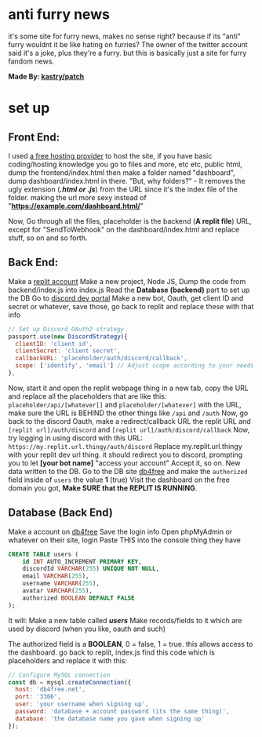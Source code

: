# anti furry news 
it's some site for furry news, makes no sense right? because if its "anti" furry wouldnt it be like hating on furries?
The owner of the twitter account said it's a joke, plus they're a furry. but this is basically just a site for furry fandom news.

**Made By: [kastry/patch](https://twitter.com/Kastrydev)**
# set up 
## Front End:
I used [a free hosting provider](https://devpage.me/) to host the site, if you have basic coding/hosting knowledge you go to files and more, etc etc, public html, dump the frontend/index.html then make a folder named "dashboard", dump dashboard/index.html in there.
"But, why folders?" - It removes the ugly extension (***.html or .js***) from the URL since it's the index file of the folder. making the url more sexy instead of "**https://example.com/dashboard.html/**"

Now, Go through all the files, placeholder is the backend (**A replit file**) URL, except for "SendToWebhook" on the dashboard/index.html and replace stuff, so on and so forth.
## Back End:
Make a [replit account](https://replit.com)
Make a new project, Node JS, Dump the code from backend/index.js into index.js
Read the **Database (backend)** part to set up the DB
Go to [discord dev portal](https://discord.dev)
Make  a new bot, Oauth, get client ID and secret or whatever, save those, go back to replit and replace these with that info
```js
// Set up Discord OAuth2 strategy
passport.use(new DiscordStrategy({
  clientID: 'client id',
  clientSecret: 'client secret',
  callbackURL: 'placeholder/auth/discord/callback',
  scope: ['identify', 'email'] // Adjust scope according to your needs
},
```
Now, start it and open the replit webpage thing in a new tab, copy the URL and replace all the placeholders that are like this:
``placeholder/api/[whatever[]`` and ``placeholder/[whatever]`` with the URL, make sure the URL is BEHIND the other things like ``/api`` and ``/auth``
Now, go back to the discord Oauth, make a redirect/callback URL the replit URL and ``[replit url]/auth/discord`` and ``[replit url]/auth/discord/callback``
Now, try logging in using discord with this URL:
``https://my.replit.url.thingy/auth/discord``
Replace my.replit.url.thingy with your replit dev url thing.
it should redirect you to discord, prompting you to let **[your bot name]** "access your account"
Accept it, so on. New data written to the DB.
Go to the DB site [db4free](https://db4free.net/phpMyAdmin) and make the ``authorized`` field inside of ``users`` the value **1** (true)
Visit the dashboard on the free domain you got, **Make SURE that the REPLIT IS RUNNING**.

## Database (Back End)
Make a account on [db4free](https://db4free.net/)
Save the login info
Open phpMyAdmin or whatever on their site, login
Paste THIS into the console thing they have
```sql
CREATE TABLE users (
    id INT AUTO_INCREMENT PRIMARY KEY,
    discordId VARCHAR(255) UNIQUE NOT NULL,
    email VARCHAR(255),
    username VARCHAR(255),
    avatar VARCHAR(255),
    authorized BOOLEAN DEFAULT FALSE
);

```
It will:
Make a new table called ***users***
Make records/fields to it which are used by discord (when you like, oauth and such)

The authorized field is a **BOOLEAN**, 0 = false, 1 = true. this allows access to the dashboard.
go back to replit, index.js
find this code which is placeholders and replace it with this:
```js
// Configure MySQL connection
const db = mysql.createConnection({
  host: 'db4free.net',
  port: '3306',
  user: 'your username when signing up',
  password: 'database + account password (its the same thing)',
  database: 'the database name you gave when signing up'
});

```
